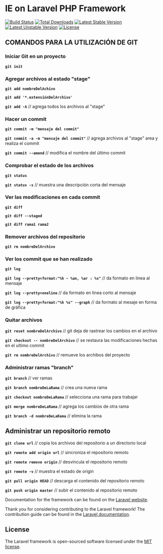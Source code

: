 # IE on Laravel PHP Framework

[![Build Status](https://travis-ci.org/laravel/framework.svg)](https://travis-ci.org/laravel/framework)
[![Total Downloads](https://poser.pugx.org/laravel/framework/d/total.svg)](https://packagist.org/packages/laravel/framework)
[![Latest Stable Version](https://poser.pugx.org/laravel/framework/v/stable.svg)](https://packagist.org/packages/laravel/framework)
[![Latest Unstable Version](https://poser.pugx.org/laravel/framework/v/unstable.svg)](https://packagist.org/packages/laravel/framework)
[![License](https://poser.pugx.org/laravel/framework/license.svg)](https://packagist.org/packages/laravel/framework)


## COMANDOS PARA LA UTILIZACIÓN DE GIT


### Iniciar Git en un proyecto
**``git init``**

### Agregar archivos al estado "stage"
**``git add nombreDelAchivo``**

**``git add '*.extensiónDelArchivo'``**

**``git add -A``**		// agrega todos los archivos al "stage"

### Hacer un commit
**``git commit -m "mensaje del commit"``**

**``git commit -a -m "mensaje del commit"``**	// agrega archivos al "stage" area y realiza el commit

**``git commit --amend``**			// modifica el nombre del último commit 

### Comprobar el estado de los archivos 
**``git status``**

**``git status -s``**		// muestra una descripción corta del mensaje


### Ver las modificaciones en cada commit
**``git diff``**

**``git diff --staged``**

**``git diff rama1 rama2``**


### Remover archivos del repositorio 
**``git rm nombreDelArchivo``**

### Ver los commit que se han realizado 
**``git log``**

**``git log --pretty=format:"%h - %an, %ar : %s"``**	// da formato en linea al mensaje

**``git log --pretty=oneline``**			// da formato en linea corto al mensaje

**``git log --pretty=format:"%h %s" --graph``**		// da formato al mesaje en forma de gráfica


### Quitar archivos 
**``git reset nombreDelArchivo``**		// git deja de rastrear los cambios en el archivo

**``git checkout -- nombreDelArchivo``**	// se restaura las modificaciones hechas en el ultimo commit

**``git rm nombreDelArchivo``**			// remueve los archibos del proyecto


### Administrar ramas "branch"
**``git branch``**			// ver ramas

**``git branch nombreDeLaRama``**	// crea una nueva rama

**``git checkout nombreDeLaRama``**	// selecciona una rama para trabajar

**``git merge nombreDeLaRama``**	// agrega los cambios de otra rama

**``git branch -d nombreDeLaRama``**	// elimina la rama

## Administrar un repositorio remoto
**``git clone url``**			// copia los archivos del repositorio a un directorio local

**``git remote add origin url``**	// sincroniza el repositorio remoto

**``git remote remove origin``**	// desvincula el repositorio remoto

**``git remote -v``** 			// muestra el estado de origin

**``git pull origin HEAD``**		// descarga el contenido del repositorio remoto

**``git push origin master``**		// subir el contenido al repositorio remoto



Documentation for the framework can be found on the [Laravel website](http://laravel.com/docs).

Thank you for considering contributing to the Laravel framework! The contribution guide can be found in the [Laravel documentation](http://laravel.com/docs/contributions).

## License

The Laravel framework is open-sourced software licensed under the [MIT license](http://opensource.org/licenses/MIT).
